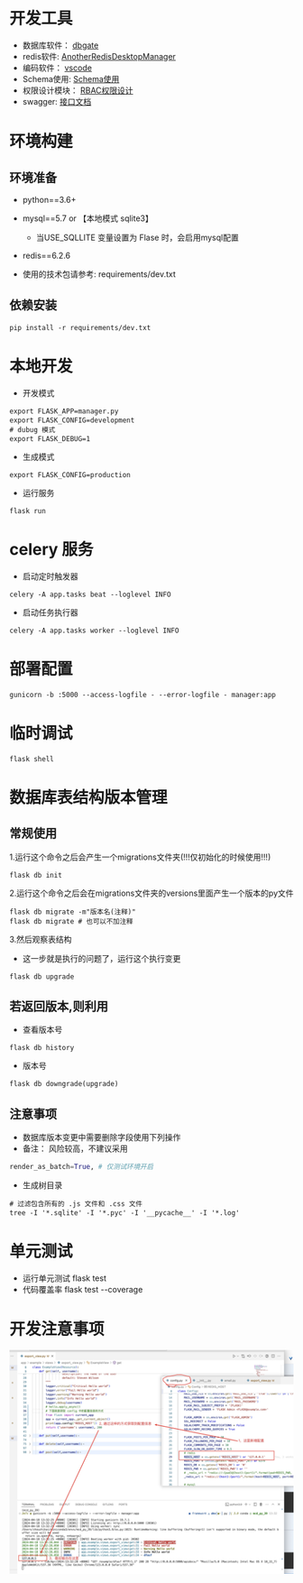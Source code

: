 # 开发工具
- 数据库软件： [dbgate](https://dbgate.org/)
- redis软件:  [AnotherRedisDesktopManager](https://github.com/qishibo/AnotherRedisDesktopManager)
- 编码软件： [vscode](https://code.visualstudio.com/Download)
- Schema使用: [Schema使用](../app/example/schemas/README.md)
- 权限设计模块： [RBAC权限设计](RBAC.md)
- swagger: [接口文档](swagger.md)

# 环境构建
## 环境准备
- python==3.6+
- mysql==5.7 or 【本地模式 sqlite3】
  - 当USE_SQLLITE 变量设置为 Flase 时，会启用mysql配置
  
- redis==6.2.6
- 使用的技术包请参考: requirements/dev.txt 

## 依赖安装
```
pip install -r requirements/dev.txt
``` 

# 本地开发
- 开发模式
```
export FLASK_APP=manager.py
export FLASK_CONFIG=development
# dubug 模式
export FLASK_DEBUG=1
```
- 生成模式
```
export FLASK_CONFIG=production
```
- 运行服务
```
flask run
```
# celery 服务
- 启动定时触发器
```
celery -A app.tasks beat --loglevel INFO
```

- 启动任务执行器
```
celery -A app.tasks worker --loglevel INFO
```

# 部署配置
```
gunicorn -b :5000 --access-logfile - --error-logfile - manager:app
```

# 临时调试
```
flask shell
```

# 数据库表结构版本管理
## 常规使用
1.运行这个命令之后会产生一个migrations文件夹(!!!仅初始化的时候使用!!!)
```
flask db init
```

2.运行这个命令之后会在migrations文件夹的versions里面产生一个版本的py文件
```
flask db migrate -m"版本名(注释)"
flask db migrate # 也可以不加注释
```

3.然后观察表结构
- 这一步就是执行的问题了，运行这个执行变更
```
flask db upgrade
```

## 若返回版本,则利用 
- 查看版本号
```
flask db history  
```
- 版本号
```
flask db downgrade(upgrade) 
```

## 注意事项
- 数据库版本变更中需要删除字段使用下列操作
- 备注： 风险较高，不建议采用
```migrations/env.py 
render_as_batch=True, # 仅测试环境开启
```
- 生成树目录
```
# 过滤包含所有的 .js 文件和 .css 文件
tree -I '*.sqlite' -I '*.pyc' -I '__pycache__' -I '*.log'
```
# 单元测试
- 运行单元测试
flask test
- 代码覆盖率
flask test --coverage 

# 开发注意事项
![](./img/get_value.jpg)